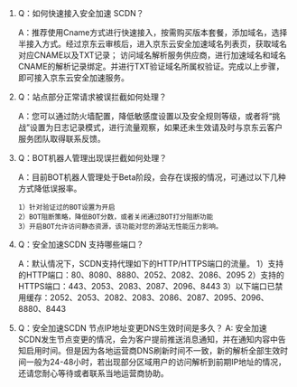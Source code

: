 1. Q：如何快速接入安全加速 SCDN？

    A：推荐使用Cname方式进行快速接入，按需购买版本套餐，添加域名，选择半接入方式。经过京东云审核后，进入京东云安全加速域名列表页，获取域名对应CNAME以及TXT记录；
       访问域名解析服务供应商，进行加速域名和域名CNAME的解析记录绑定。并进行TXT验证域名所属权验证。完成以上步骤，即可接入京东云安全加速服务。


2. Q：站点部分正常请求被误拦截如何处理？

 	 A：您可以通过防火墙配置，降低敏感度设置以及安全规则等级，或者将“挑战”设置为日志记录模式，进行流量观察，如果还未生效请及时与京东云客户服务团队取得联系反馈。


3. Q：BOT机器人管理出现误拦截如何处理？

  	A：目前BOT机器人管理处于Beta阶段，会存在误报的情况，可通过以下几种方式降低误报率。
  	
  	   1）针对验证过的BOT设置为开启 
  	   2）BOT阻断策略，降低BOT分数，或者关闭通过BOT打分阻断功能 
  	   3）开启BOT允许访问静态资源，该功能对您的源站无性能压力影响。
       
4. Q：安全加速SCDN 支持哪些端口？

  	A：默认情况下，SCDN支持代理如下的HTTP/HTTPS端口的流量。
       1）支持的HTTP端口：80、8080、8880、2052、2082、2086、2095
       2）支持的HTTPS端口：443、2053、2083、2087、2096、8443
       3）以下端口已禁用缓存：2052、2053、2082、2083、2086、2087、2095、2096、8880、8443
  	
5. Q：安全加速SCDN 节点IP地址变更DNS生效时间是多久？
   A: 安全加速SCDN发生节点变更的情况，会为客户提前推送消息通知，并在通知内容中告知启用时间。但是因为各地运营商DNS刷新时间不一致，新的解析全部生效时间一般为24-48小时，若出现部分区域用户的访问解析到前期IP地址的情况，还请您耐心等待或者联系当地运营商协助。
